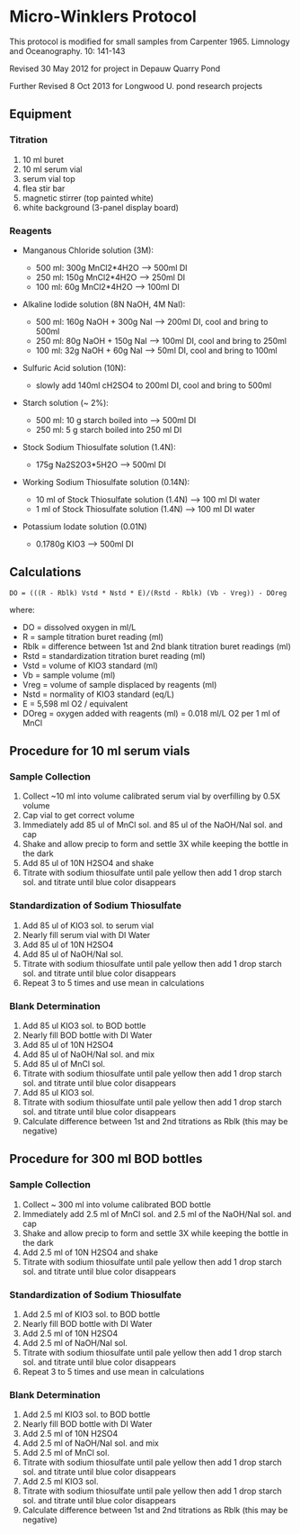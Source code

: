 # Micro-Winklers Protocol

This protocol is modified for small samples from Carpenter 1965. Limnology and Oceanography. 10: 141-143

Revised 30 May 2012 for project in Depauw Quarry Pond

Further Revised 8 Oct 2013 for Longwood U. pond research projects

## Equipment

### Titration

1. 10 ml buret
2. 10 ml serum vial
3. serum vial top
4. flea stir bar
3. magnetic stirrer (top painted white)
4. white background (3-panel display board)
   
### Reagents

* Manganous Chloride solution (3M):  
    * 500 ml: 300g MnCl2*4H2O --> 500ml DI
    * 250 ml: 150g MnCl2*4H2O --> 250ml DI
    * 100 ml: 60g MnCl2*4H2O --> 100ml DI

* Alkaline Iodide solution (8N NaOH, 4M NaI): 
    * 500 ml: 160g NaOH + 300g NaI --> 200ml DI, cool and bring to 500ml
    * 250 ml: 80g NaOH + 150g NaI --> 100ml DI, cool and bring to 250ml
    * 100 ml: 32g NaOH + 60g NaI --> 50ml DI, cool and bring to 100ml

* Sulfuric Acid solution (10N):
    * slowly add 140ml cH2SO4 to 200ml DI, cool and bring to 500ml

* Starch solution (~ 2%):
    * 500 ml: 10 g starch boiled into --> 500ml DI
    * 250 ml: 5 g starch boiled into 250 ml DI

* Stock Sodium Thiosulfate solution (1.4N):
    * 175g Na2S2O3*5H2O --> 500ml DI

* Working Sodium Thiosulfate solution (0.14N):
    * 10 ml of Stock Thiosulfate solution (1.4N) --> 100 ml DI water
    * 1 ml of Stock Thiosulfate solution (1.4N) --> 100 ml DI water

* Potassium Iodate solution (0.01N)
    * 0.1780g KIO3 --> 500ml DI 

## Calculations

    DO = (((R - Rblk) Vstd * Nstd * E)/(Rstd - Rblk) (Vb - Vreg)) - DOreg

where:

* DO = dissolved oxygen in ml/L
* R = sample titration buret reading (ml)
* Rblk = difference between 1st and 2nd blank titration buret readings (ml)
* Rstd = standardization titration buret reading (ml)
* Vstd = volume of KIO3 standard (ml)
* Vb = sample volume (ml)
* Vreg = volume of sample displaced by reagents (ml)
* Nstd = normality of KIO3 standard (eq/L)
* E = 5,598 ml O2 / equivalent 
* DOreg = oxygen added with reagents (ml) = 0.018 ml/L O2 per 1 ml of MnCl

## Procedure for 10 ml serum vials

### Sample Collection
1. Collect ~10 ml into volume calibrated serum vial by overfilling by 0.5X volume
2. Cap vial to get correct volume
2. Immediately add 85 ul of MnCl sol. and 85 ul of the NaOH/NaI sol. and cap
3. Shake and allow precip to form and settle 3X while keeping the bottle in the dark
4. Add 85 ul of 10N H2SO4 and shake
5. Titrate with sodium thiosulfate until pale yellow then add 1 drop starch sol. and titrate until blue color disappears

### Standardization of Sodium Thiosulfate
1. Add 85 ul of KIO3 sol. to serum vial
2. Nearly fill serum vial with DI Water
3. Add 85 ul of 10N H2SO4
4. Add 85 ul of NaOH/NaI sol.
5. Titrate with sodium thiosulfate until pale yellow then add 1 drop starch sol. and titrate until blue color disappears
6. Repeat 3 to 5 times and use mean in calculations

### Blank Determination
1. Add 85 ul KIO3 sol. to BOD bottle 
2. Nearly fill BOD bottle with DI Water
3. Add 85 ul of 10N H2SO4
4. Add 85 ul of NaOH/NaI sol. and mix
5. Add 85 ul of MnCl sol.
6. Titrate with sodium thiosulfate until pale yellow then add 1 drop starch sol. and titrate until blue color disappears
7. Add 85 ul KIO3 sol.
8. Titrate with sodium thiosulfate until pale yellow then add 1 drop starch sol. and titrate until blue color disappears
9. Calculate difference between 1st and 2nd titrations as Rblk (this may be negative)

## Procedure for 300 ml BOD bottles

### Sample Collection 
1. Collect ~ 300 ml into volume calibrated BOD bottle
2. Immediately add 2.5 ml of MnCl sol. and 2.5 ml of the NaOH/NaI sol. and cap
3. Shake and allow precip to form and settle 3X while keeping the bottle in the dark
4. Add 2.5 ml of 10N H2SO4 and shake
5. Titrate with sodium thiosulfate until pale yellow then add 1 drop starch sol. and titrate until blue color disappears

### Standardization of Sodium Thiosulfate
1. Add 2.5 ml of KIO3 sol. to BOD bottle
2. Nearly fill BOD bottle with DI Water
3. Add 2.5 ml of 10N H2SO4
4. Add 2.5 ml of NaOH/NaI sol.
5. Titrate with sodium thiosulfate until pale yellow then add 1 drop starch sol. and titrate until blue color disappears
6. Repeat 3 to 5 times and use mean in calculations

### Blank Determination
1. Add 2.5 ml KIO3 sol. to BOD bottle 
2. Nearly fill BOD bottle with DI Water
3. Add 2.5 ml of 10N H2SO4
4. Add 2.5 ml of NaOH/NaI sol. and mix
5. Add 2.5 ml of MnCl sol.
6. Titrate with sodium thiosulfate until pale yellow then add 1 drop starch sol. and titrate until blue color disappears
7. Add 2.5 ml KIO3 sol.
8. Titrate with sodium thiosulfate until pale yellow then add 1 drop starch sol. and titrate until blue color disappears
9. Calculate difference between 1st and 2nd titrations as Rblk (this may be negative)


